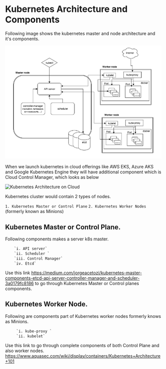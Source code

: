 # Kubernetes Architecture and Components

Following image shows the kubernetes master and node architecture and it's components.

![Kubernetes Architecture](../images/architecture.png)


When we launch kubernetes in cloud offerings like AWS EKS, Azure AKS and Google Kubernetes Engine they will have additional component which is Cloud Control Manager, which looks as below


![Kubernetes Architecture on Cloud](../image/cloud-k8s-architecture.png)


Kubernetes cluster would contain 2 types of nodes.

`1. Kubernetes Master or Control Plane`
`2. Kubernetes Worker Nodes` (formerly known as Minions)

## Kubernetes Master or Control Plane.

Following components makes a server k8s master.

        `i. API server`
        `ii. Scheduler `
        `iii. Control Manager`
        `iv. Etcd`


 Use this link <https://medium.com/jorgeacetozi/kubernetes-master-components-etcd-api-server-controller-manager-and-scheduler-3a0179fc8186> to go through Kubernetes Master or Control planes components.

## Kubernetes Worker Node.

Following are components part of Kubernetes worker nodes formerly knows as Minions.

         `i. kube-proxy `
         `ii. kubelet`

Use this link to go through complete components of both Control Plane and also worker nodes. <https://www.aquasec.com/wiki/display/containers/Kubernetes+Architecture+101>
